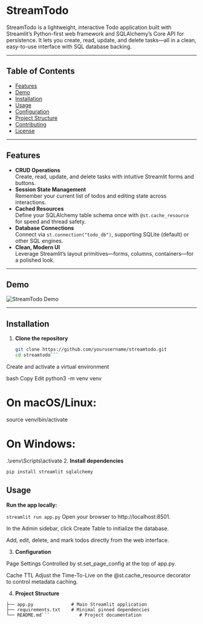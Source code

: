 # StreamTodo

StreamTodo is a lightweight, interactive Todo application built with Streamlit’s Python-first web framework and SQLAlchemy’s Core API for persistence. It lets you create, read, update, and delete tasks—all in a clean, easy-to-use interface with SQL database backing.

---

## Table of Contents

- [Features](#features)  
- [Demo](#demo)  
- [Installation](#installation)  
- [Usage](#usage)  
- [Configuration](#configuration)  
- [Project Structure](#project-structure)  
- [Contributing](#contributing)  
- [License](#license)  

---

## Features

- **CRUD Operations**  
  Create, read, update, and delete tasks with intuitive Streamlit forms and buttons.  
- **Session State Management**  
  Remember your current list of todos and editing state across interactions.  
- **Cached Resources**  
  Define your SQLAlchemy table schema once with `@st.cache_resource` for speed and thread safety.  
- **Database Connections**  
  Connect via `st.connection("todo_db")`, supporting SQLite (default) or other SQL engines.  
- **Clean, Modern UI**  
  Leverage Streamlit’s layout primitives—forms, columns, containers—for a polished look.  

---

## Demo

![StreamTodo Demo](https://user-images.githubusercontent.com/yourusername/streamtodo-demo.gif)

---

## Installation

1. **Clone the repository**  
   ```bash
   git clone https://github.com/yourusername/streamtodo.git
   cd streamtodo```
Create and activate a virtual environment

bash
Copy
Edit
python3 -m venv venv
# On macOS/Linux:
source venv/bin/activate
# On Windows:
.\venv\Scripts\activate
2. **Install dependencies**

```pip install streamlit sqlalchemy```
## Usage
**Run the app locally:**

```streamlit run app.py```
Open your browser to http://localhost:8501.

In the Admin sidebar, click Create Table to initialize the database.

Add, edit, delete, and mark todos directly from the web interface.

3. **Configuration**

Page Settings
Controlled by st.set_page_config at the top of app.py.

Cache TTL
Adjust the Time-To-Live on the @st.cache_resource decorator to control metadata caching.

4. **Project Structure**

  ```streamtodo/
  ├── app.py              # Main Streamlit application
  ├── requirements.txt    # Minimal pinned dependencies
  └── README.md```           # Project documentation
